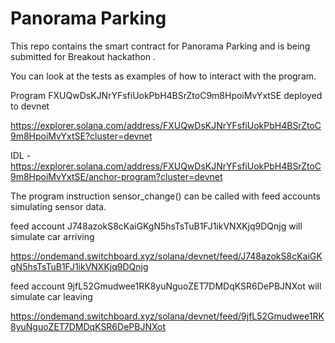 # Panorama Parking

This repo contains the smart contract for Panorama Parking and is being submitted for Breakout hackathon .

You can look at the tests as examples of how to interact with the program.

Program FXUQwDsKJNrYFsfiUokPbH4BSrZtoC9m8HpoiMvYxtSE deployed to devnet

https://explorer.solana.com/address/FXUQwDsKJNrYFsfiUokPbH4BSrZtoC9m8HpoiMvYxtSE?cluster=devnet

IDL - https://explorer.solana.com/address/FXUQwDsKJNrYFsfiUokPbH4BSrZtoC9m8HpoiMvYxtSE/anchor-program?cluster=devnet

The program instruction sensor_change() can be called with feed accounts simulating sensor data.

feed account J748azokS8cKaiGKgN5hsTsTuB1FJ1ikVNXKjq9DQnjg will simulate car arriving

https://ondemand.switchboard.xyz/solana/devnet/feed/J748azokS8cKaiGKgN5hsTsTuB1FJ1ikVNXKjq9DQnjg

feed account 9jfL52Gmudwee1RK8yuNguoZET7DMDqKSR6DePBJNXot will simulate car leaving

https://ondemand.switchboard.xyz/solana/devnet/feed/9jfL52Gmudwee1RK8yuNguoZET7DMDqKSR6DePBJNXot

